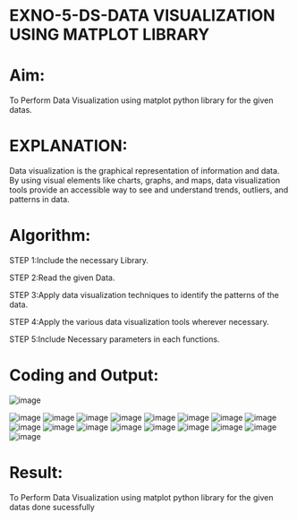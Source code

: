 # EXNO-5-DS-DATA VISUALIZATION USING MATPLOT LIBRARY

# Aim:
  To Perform Data Visualization using matplot python library for the given datas.

# EXPLANATION:
Data visualization is the graphical representation of information and data. By using visual elements like charts, graphs, and maps, data visualization tools provide an accessible way to see and understand trends, outliers, and patterns in data.

# Algorithm:
STEP 1:Include the necessary Library.

STEP 2:Read the given Data.

STEP 3:Apply data visualization techniques to identify the patterns of the data.

STEP 4:Apply the various data visualization tools wherever necessary.

STEP 5:Include Necessary parameters in each functions.

# Coding and Output:
![image](https://github.com/vinodhini-17/EXNO-5-DS/assets/145742741/7ddf02c7-f231-46bf-917c-1007b82be794)

![image](https://github.com/vinodhini-17/EXNO-5-DS/assets/145742741/edf81d44-d263-483d-873c-411f6c22f8e1)
![image](https://github.com/vinodhini-17/EXNO-5-DS/assets/145742741/cc0c17e8-8cc4-4aea-a9f6-3f02aca1f74d)
![image](https://github.com/vinodhini-17/EXNO-5-DS/assets/145742741/442b8e2b-2cf6-41c0-9e86-5728d3b4f0ef)
![image](https://github.com/vinodhini-17/EXNO-5-DS/assets/145742741/f0edcd74-3989-4fab-b0f8-361045c7d039)
![image](https://github.com/vinodhini-17/EXNO-5-DS/assets/145742741/98359c13-71c1-48f5-89ba-1e832e452d3a)
![image](https://github.com/vinodhini-17/EXNO-5-DS/assets/145742741/a2454725-6f8e-4fe6-a165-c74355565a17)
![image](https://github.com/vinodhini-17/EXNO-5-DS/assets/145742741/342c9619-3a3d-423d-b4ce-f02e822681f4)
![image](https://github.com/vinodhini-17/EXNO-5-DS/assets/145742741/db9c5ded-f22a-43fc-8e64-899618a5ae21)
![image](https://github.com/vinodhini-17/EXNO-5-DS/assets/145742741/a17b7ce4-ee69-4258-80dd-e69bdffe6ba7)
![image](https://github.com/vinodhini-17/EXNO-5-DS/assets/145742741/7358fd5a-f4f8-4bb1-97c9-653d3309a6a8)
![image](https://github.com/vinodhini-17/EXNO-5-DS/assets/145742741/734fadd8-c88b-46c6-b45e-984e35a6503e)
![image](https://github.com/vinodhini-17/EXNO-5-DS/assets/145742741/3cea9fbe-9024-42a3-a56f-d125414417f6)
![image](https://github.com/vinodhini-17/EXNO-5-DS/assets/145742741/76e1dd89-1596-4f11-8032-44b658edefe3)
![image](https://github.com/vinodhini-17/EXNO-5-DS/assets/145742741/ba3b7cbd-6d2e-4242-af33-56edeeb1f979)
![image](https://github.com/vinodhini-17/EXNO-5-DS/assets/145742741/aa9a254b-dda8-4a2a-bb51-d2df496f850d)
![image](https://github.com/vinodhini-17/EXNO-5-DS/assets/145742741/a23fe0f4-124c-4f8a-9a14-c7c3baff1a16)
![image](https://github.com/vinodhini-17/EXNO-5-DS/assets/145742741/9a826601-bcae-4b3d-844b-3e2e814ad4ca)

# Result:
  To Perform Data Visualization using matplot python library for the given datas done sucessfully
